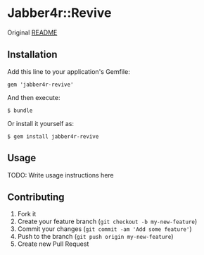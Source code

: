 # Jabber4r::Revive

Original [README](http://rubydoc.info/gems/jabber4r/file/README)

## Installation

Add this line to your application's Gemfile:

    gem 'jabber4r-revive'

And then execute:

    $ bundle

Or install it yourself as:

    $ gem install jabber4r-revive

## Usage

TODO: Write usage instructions here

## Contributing

1. Fork it
2. Create your feature branch (`git checkout -b my-new-feature`)
3. Commit your changes (`git commit -am 'Add some feature'`)
4. Push to the branch (`git push origin my-new-feature`)
5. Create new Pull Request
